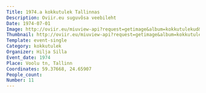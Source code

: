 ```yaml
---
Title: 1974.a kokkutulek Tallinnas
Description: Oviir.eu suguvõsa veebileht
Date: 1974-07-01
Image: http://oviir.eu/miuview-api?request=getimage&album=kokkutulekud&item=1974-11.-kokkutulek-1974.a.-voolu-tnaval.jpg&size=1200&mode=longest
Thumbnail: http://oviir.eu/miuview-api?request=getimage&album=kokkutulekud&item=1974-11.-kokkutulek-1974.a.-voolu-tnaval.jpg&size=600&mode=square
Template: event-single
Category: kokkutulek
Organizer: Hilja Silla
Event_date: 1974
Place: Voolu tn, Tallinn
Coordinates: 59.37668, 24.65907
People_count:
Number: 11
---
```

